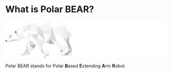 # What is Polar BEAR?
![Screenshot](Polar_BEAR_Logo.png)

Polar BEAR stands for Polar **B**ased **E**xtending **A**rm **R**obot. 
